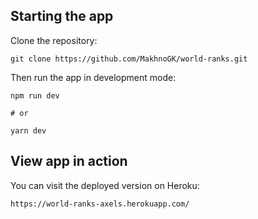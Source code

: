 ## Starting the app

Clone the repository:

```git clone https://github.com/MakhnoGK/world-ranks.git```

Then run the app in development mode:

```
npm run dev

# or

yarn dev
```

## View app in action

You can visit the deployed version on Heroku:

```https://world-ranks-axels.herokuapp.com/```
